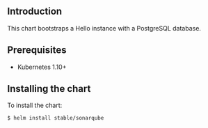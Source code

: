 ## Introduction

This chart bootstraps a Hello instance with a PostgreSQL database.

## Prerequisites

- Kubernetes 1.10+

## Installing the chart

To install the chart:

```bash
$ helm install stable/sonarqube
```

